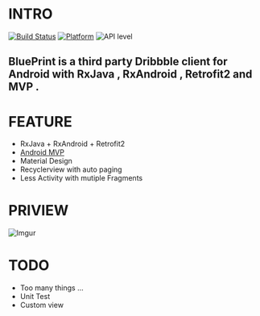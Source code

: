 # INTRO

 [![Build Status](https://travis-ci.org/Tneciv/BluePrint.svg?branch=master)](https://travis-ci.org/Tneciv/BluePrint)
 [![Platform](https://img.shields.io/badge/platform-android-green.svg)](http://developer.android.com/index.html)
 ![API level](https://img.shields.io/badge/API-14%2B-brightgreen.svg)

##  BluePrint is a third party Dribbble client for Android with RxJava , RxAndroid , Retrofit2 and MVP .

# FEATURE

* RxJava + RxAndroid + Retrofit2
* [Android MVP](https://github.com/googlesamples/android-architecture)
* Material Design
* Recyclerview with auto paging
* Less Activity with mutiple Fragments

# PRIVIEW
![Imgur](http://i.imgur.com/rrYbEsem.png)

# TODO

* Too many things ...
* Unit Test
* Custom view

